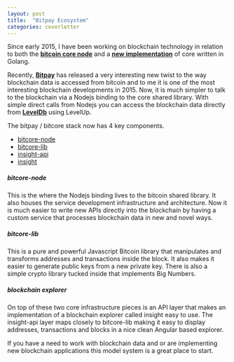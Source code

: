```yaml
---
layout: post
title:  "Bitpay Ecosystem"
categories: coverletter
---
```


Since early 2015, I have been working on blockchain technology in relation to both the
**[bitcoin core node](https://github.com/bitcoin/bitcoin)**
and a
**[new implementation](https://github.com/btcsuite/btcd)** of core written in Golang.  

Recently,
**[Bitpay](https://bitpay.com/)**
has released a very interesting new twist to the way blockchain data is accessed from bitcoin and to me it is one of the most interesting blockchain developments in 2015.  Now, it is much simpler to talk to the blockchain via a Nodejs binding to the core shared library.  With simple direct calls from Nodejs you can access the blockchain data directly from
**[LevelDb](https://github.com/Level)**
using LevelUp.

The bitpay / bitcore stack now has 4 key components.

* [bitcore-node](https://github.com/bitpay/bitcore-node)
* [bitcore-lib](https://github.com/bitpay/bitcore-lib)
* [insight-api](https://github.com/bitpay/insight-api.git)
* [insight](https://github.com/bitpay/insight.git)

##### bitcore-node

This is the where the Nodejs binding lives to the bitcoin shared library. It also houses the service development infrastructure and architecture.  Now it is much easier to write new APIs directly into the blockchain by having a custom service that processes blockchain data in new and novel ways.

##### bitcore-lib

This is a pure and powerful Javascript Bitcoin library that manipulates and transforms addresses and transactions inside the block.  It also makes it easier to generate public keys from a new private key.  There is also a simple crypto library tucked inside that implements Big Numbers.

##### blockchain explorer

On top of these two core infrastructure pieces is an API layer that makes an implementation of a blockchain explorer called insight easy to use.  The insight-api layer maps closely to bitcore-lib making it easy to display addresses, transactions and blocks in a nice clean Angular based explorer.

If you have a need to work with blockchain data and or are implementing new blockchain applications this model system is a great place to start.
